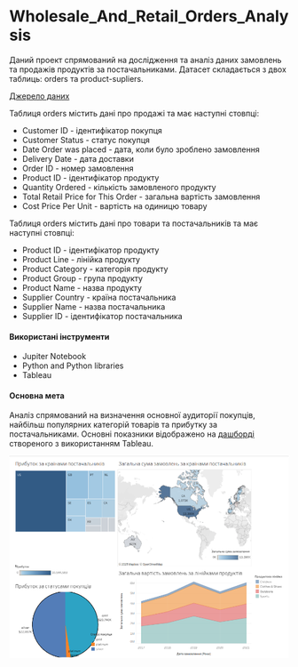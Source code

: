 # Wholesale_And_Retail_Orders_Analysis

Даний проект спрямований на дослідження та аналіз даних замовлень та продажів продуктів за постачальниками.
Датасет складається з двох таблиць: orders та product-supliers.

[Джерело даних](https://www.kaggle.com/datasets/gabrielsantello/wholesale-and-retail-orders-dataset?select=product-supplier.csv)

Таблиця orders містить дані про продажі та має наступні стовпці:
- Customer ID - ідентифікатор покупця
- Customer Status - статус покупця
- Date Order was placed - дата, коли було зроблено замовлення
- Delivery Date - дата доставки
- Order ID - номер замовлення
- Product ID - ідентифікатор продукту
- Quantity Ordered - кількість замовленого продукту
- Total Retail Price for This Order - загальна вартість замовлення
- Cost Price Per Unit - вартість на одиницю товару

Таблиця orders містить дані про товари та постачальників та має наступні стовпці:
- Product ID - ідентифікатор продукту
- Product Line - лінійка продукту
- Product Category - категорія продукту
- Product Group - група продукту
- Product Name - назва продукту
- Supplier Country - країна постачальника
- Supplier Name - назва постачальника
- Supplier ID - ідентифікатор постачальника


#### Використані інструменти
- Jupiter Notebook
- Python and Python libraries
- Tableau


#### Основна мета

Аналіз спрямований на визначення основної аудиторії покупців, найбільш популярних категорій товарів та прибутку за постачальниками.
Основні показники відображено на [дашборді](https://public.tableau.com/app/profile/margarita.saman/viz/Final_project_17433381473000/Dashboard1?publish=yes) створеного з використанням Tableau.

![img_1.png](img_1.png)